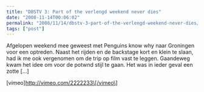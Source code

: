 ```yaml
---
title: "DBSTV 3: Part of the verlengd weekend never dies"
date: "2008-11-14T00:06:02"
permalink: "2008/11/14/dbstv-3-part-of-the-verlengd-weekend-never-dies/"
tags: ["post"]
---
```

Afgelopen weekend mee geweest met Penguins know why naar Groningen voor een optreden. Naast het rijden en de backstage kort en klein te slaan, had ik me ook vergenomen om de trip op film vast te leggen. Gaandeweg kwam het idee om voor de potwnd stijl te gaan. Het was in ieder geval een zotte \[…\]

\[vimeo\]http://vimeo.com/2222233\[/vimeo\]

